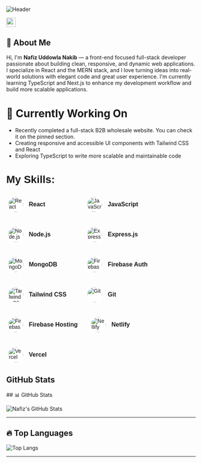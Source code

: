 ![Header](https://i.ibb.co/ccmCMd7f/github-header-image-1.png)


<p> <a href="https://www.linkedin.com/in/nafiz-uddowla-nakib-42a730335/"><img src="https://img.shields.io/badge/linkedin-%230077B5.svg?&style=for-the-badge&logo=linkedin&logoColor=white" height=25></a></p>
<h2>👋 About Me</h2>
  
<p>
  Hi, I'm <strong>Nafiz Uddowla Nakib</strong> — a front-end focused full-stack developer passionate about building clean, responsive, and dynamic web applications. I specialize in React and the MERN stack, and I love turning ideas into real-world solutions with elegant code and great user experience. I'm currently learning TypeScript and Next.js to enhance my development workflow and build more scalable applications.
</p>
<h1>🚀 Currently Working On</h1>
<ul>
  <li>Recently completed a full-stack B2B wholesale website. You can check it on the pinned section.</li>
  <li>Creating responsive and accessible UI components with Tailwind CSS and React</li>
  <li>Exploring TypeScript to write more scalable and maintainable code</li>
</ul>

<h1 style="font-family: Arial, sans-serif; font-size: 28px; font-weight: bold;">My Skills:</h1>

<div style="display: flex; flex-wrap: wrap; gap: 30px; margin-top: 25px; font-family: Arial, sans-serif;">

  <!-- Skill Item Template -->
  <div style="display: flex; align-items: center; gap: 10px; min-width: 180px;">
    <img src="https://cdn.jsdelivr.net/gh/devicons/devicon/icons/react/react-original.svg" alt="React" width="40" height="40" style="border-radius: 50%; background-color: white; padding: 5px;" />
    <span style="font-weight: bold; font-size: 16px;">React</span>
  </div>

  <div style="display: flex; align-items: center; gap: 10px; min-width: 180px;">
    <img src="https://upload.wikimedia.org/wikipedia/commons/6/6a/JavaScript-logo.png" alt="JavaScript" width="40" height="40" style="border-radius: 50%; background-color: white; padding: 5px;" />
    <span style="font-weight: bold; font-size: 16px;">JavaScript</span>
  </div>

  <div style="display: flex; align-items: center; gap: 10px; min-width: 180px;">
    <img src="https://cdn.jsdelivr.net/gh/devicons/devicon/icons/nodejs/nodejs-original.svg" alt="Node.js" width="40" height="40" style="border-radius: 50%; background-color: white; padding: 5px;" />
    <span style="font-weight: bold; font-size: 16px;">Node.js</span>
  </div>

  <div style="display: flex; align-items: center; gap: 10px; min-width: 180px;">
    <img src="https://upload.wikimedia.org/wikipedia/commons/6/64/Expressjs.png" alt="Express.js" width="40" height="40" style="border-radius: 50%; background-color: white; padding: 5px;" />
    <span style="font-weight: bold; font-size: 16px;">Express.js</span>
  </div>

  <div style="display: flex; align-items: center; gap: 10px; min-width: 180px;">
    <img src="https://cdn.jsdelivr.net/gh/devicons/devicon/icons/mongodb/mongodb-original.svg" alt="MongoDB" width="40" height="40" style="border-radius: 50%; background-color: white; padding: 5px;" />
    <span style="font-weight: bold; font-size: 16px;">MongoDB</span>
  </div>

  <div style="display: flex; align-items: center; gap: 10px; min-width: 180px;">
    <img src="https://www.vectorlogo.zone/logos/firebase/firebase-icon.svg" alt="Firebase" width="40" height="40" style="border-radius: 50%; background-color: white; padding: 5px;" />
    <span style="font-weight: bold; font-size: 16px;">Firebase Auth</span>
  </div>

  <div style="display: flex; align-items: center; gap: 10px; min-width: 180px;">
    <img src="https://cdn.jsdelivr.net/gh/devicons/devicon/icons/tailwindcss/tailwindcss-plain.svg" alt="Tailwind CSS" width="40" height="40" style="border-radius: 50%; background-color: white; padding: 5px;" />
    <span style="font-weight: bold; font-size: 16px;">Tailwind CSS</span>
  </div>

  <div style="display: flex; align-items: center; gap: 10px; min-width: 180px;">
    <img src="https://cdn.jsdelivr.net/gh/devicons/devicon/icons/git/git-original.svg" alt="Git" width="40" height="40" style="border-radius: 50%; background-color: white; padding: 5px;" />
    <span style="font-weight: bold; font-size: 16px;">Git</span>
  </div>

  <div style="display: flex; align-items: center; gap: 10px; min-width: 180px;">
    <img src="https://www.vectorlogo.zone/logos/firebase/firebase-icon.svg" alt="Firebase Hosting" width="40" height="40" style="border-radius: 50%; background-color: white; padding: 5px;" />
    <span style="font-weight: bold; font-size: 16px;">Firebase Hosting</span>
  </div>

  <div style="display: flex; align-items: center; gap: 10px; min-width: 180px;">
    <img src="https://www.vectorlogo.zone/logos/netlify/netlify-icon.svg" alt="Netlify" width="40" height="40" style="border-radius: 50%; background-color: white; padding: 5px;" />
    <span style="font-weight: bold; font-size: 16px;">Netlify</span>
  </div>

  <div style="display: flex; align-items: center; gap: 10px; min-width: 180px;">
    <img src="https://assets.vercel.com/image/upload/front/favicon/vercel/180x180.png" alt="Vercel" width="40" height="40" style="border-radius: 50%; background-color: white; padding: 5px;" />
    <span style="font-weight: bold; font-size: 16px;">Vercel</span>
  </div>

</div>



<h2>GitHub Stats</h2>
## 📊 GitHub Stats

![Nafiz's GitHub Stats](https://github-readme-stats.vercel.app/api?username=Nakib64&show_icons=true&theme=tokyonight)

---

## 🔥 Top Languages

![Top Langs](https://github-readme-stats.vercel.app/api/top-langs/?username=Nakib64&layout=compact&theme=tokyonight)

---



